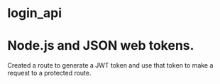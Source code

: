 # login_api
# Node.js and JSON web tokens.
Created a route to generate a JWT token and use that token to make a request to a protected route.
